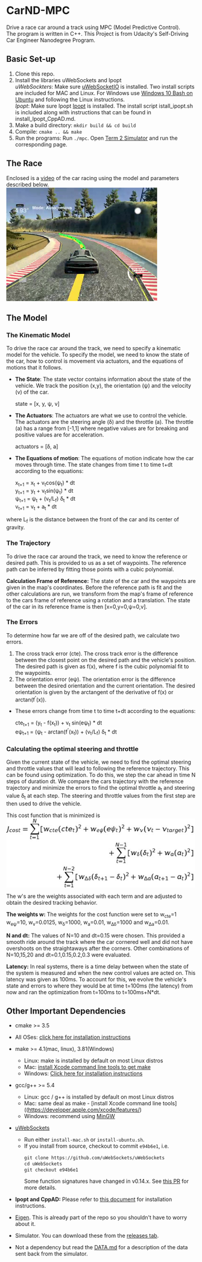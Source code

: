# CarND-MPC
Drive a race car around a track using MPC (Model Predictive Control).   
The program is written in C++.  This Project is from Udacity's Self-Driving Car Engineer Nanodegree Program.

## Basic Set-up
1. Clone this repo.
2. Install the libraries uWebSockets and Ipopt   
*uWebSockters*: Make sure [uWebSocketIO](https://github.com/uWebSockets/uWebSockets) is installed.  Two install scripts are included for MAC and Linux.  For Windows use [Windows 10 Bash on Ubuntu](https://www.howtogeek.com/249966/how-to-install-and-use-the-linux-bash-shell-on-windows-10/) and following the Linux instructions.  
*Ipopt*: Make sure Ipopt [Ipopt](https://projects.coin-or.org/Ipopt) is installed. The install script istall_ipopt.sh is included along with instructions that can be found in install_Ipopt_CppAD.md.
3. Make a build directory: `mkdir build && cd build`
4. Compile: `cmake .. && make`
5. Run the programs: Run `./mpc`. Open [Term 2 Simulator](https://github.com/udacity/self-driving-car-sim/releases) and run the corresponding page.  

## The Race
Enclosed is a [video](https://youtu.be/Eq0N_9HATig) of the car racing using the model and parameters described below.  
[<img src="images/RaceCarProjectMPC.jpg" alt="lanes" width="400px"/>](https://youtu.be/Eq0N_9HATig)

## The Model  

### The Kinematic Model
To drive the race car around the track, we need to specify a kinematic model for the vehicle.  To specify the model, we need to know the state of the car, how to control is movement via actuators, and the equations of motions that it follows.
* **The State**:  The state vector contains information about the state of the vehicle.  We track the position (x,y), the orientation (&psi;) and the velocity (v) of the car.    

    state = [x, y, &psi;, v]    

* **The Actuators**: The actuators are what we use to control the vehicle.  The actuators are the steering angle (&delta;) and the throttle (a).  The throttle (a) has a range from [-1,1] where negative values are for breaking and positive values are for acceleration.   

    actuators = [&delta;, a]

* **The Equations of motion**:  The equations of motion indicate how the car moves through time. The state changes from time t to time t+dt according to the equations:

    x<sub>t+1</sub> = x<sub>t</sub> + v<sub>t</sub>cos(&psi;<sub>t</sub>) * dt   
    y<sub>t+1</sub> = y<sub>t</sub> + v<sub>t</sub>sin(&psi;<sub>t</sub>) * dt  
    &psi;<sub>t+1</sub> = &psi;<sub>t</sub> + (v<sub>t</sub>/L<sub>f</sub>) &delta;<sub>t</sub> * dt  
    v<sub>t+1</sub> = v<sub>t</sub> + a<sub>t</sub> * dt
 
where L<sub>f</sub> is the distance between the front of the car and its center of gravity.

### The Trajectory
To drive the race car around the track, we need to know the reference or desired path.  This is provided to us as a set of waypoints.  The reference path can be inferred by fitting those points with a cubic polynomial.   

**Calculation Frame of Reference:**  The state of the car and the waypoints are given in the map's coordinates.  Before the reference path is fit and the other calculations are run, we transform from the map's frame of reference to the cars frame of reference using a rotation and a translation.  The state of the car in its reference frame is then [x=0,y=0,&psi;=0,v]. 

### The Errors
To determine how far we are off of the desired path, we calculate two errors. 
1. The cross track error (cte).  The cross track error is the difference between the closest point on the desired path and the vehicle's position.  The desired path is given as f(x), where f is the cubic polynomial fit to the waypoints.
2. The orientation error (e&psi;).  The orientation error is the difference between the desired orientation and the current orientation.  The desired orientation is given by the arctangent of the derivative of f(x) or arctan(f<sup>'</sup>(x)).

* These errors change from time t to time t+dt according to the equations:

    cte<sub>t+1</sub> = (y<sub>t</sub> - f(x<sub>t</sub>)) + v<sub>t</sub> sin(e&psi;<sub>t</sub>) * dt  
    e&psi;<sub>t+1</sub> = (&psi;<sub>t</sub> - arctan(f<sup>'</sup>(x<sub>t</sub>)) + (v<sub>t</sub>/L<sub>f</sub>) &delta;<sub>t</sub> * dt  

### Calculating the optimal steering and throttle 
Given the current state of the vehicle, we need to find the optimal steering and throttle values that will lead to following the reference trajectory. This can be found using optimization. To do this, we step the car ahead in time N steps of duration dt. We compare the cars trajectory with the reference trajectory and minimize the errors to find the optimal throttle a<sub>t</sub> and steering value &delta;<sub>t</sub> at each step. The steering and throttle values from the first step are then used to drive the vehicle.

This cost function that is minimized is
<img src="images/j_cost.jpg" alt="lanes" width="500px" align="center"/>

The w's are the weights associated with each term and are adjusted to obtain the desired tracking behavior.

**The weights w:**
The weights for the cost function were set to w<sub>cte</sub>=1 w<sub>e&psi;</sub>=10, w<sub>v</sub>=0.0125, w<sub>&delta;</sub>=1000, w<sub>a</sub>=0.01, w<sub>&Delta;&delta;</sub>=1000 and w<sub>&Delta;a</sub>=0.01. 

**N and dt:**
The values of N=10 and dt=0.15 were chosen.  This provided a smooth ride around the track where the car cornered well and did not have overshoots on the straightaways after the corners.  Other combinations of N=10,15,20 and dt=0.1,0.15,0.2,0.3 were evaluated. 

**Latency:** In real systems, there is a time delay between when the state of the system is measured and when the new control values are acted on. This latency was given as 100ms. To account for this, we evolve the vehicle's state and errors to where they would be at time t=100ms (the latency) from now and ran the optimization from t=100ms to t=100ms+N*dt. 


## Other Important Dependencies

* cmake >= 3.5
 * All OSes: [click here for installation instructions](https://cmake.org/install/)
* make >= 4.1(mac, linux), 3.81(Windows)
  * Linux: make is installed by default on most Linux distros
  * Mac: [install Xcode command line tools to get make](https://developer.apple.com/xcode/features/)
  * Windows: [Click here for installation instructions](http://gnuwin32.sourceforge.net/packages/make.htm)
* gcc/g++ >= 5.4
  * Linux: gcc / g++ is installed by default on most Linux distros
  * Mac: same deal as make - [install Xcode command line tools]((https://developer.apple.com/xcode/features/)
  * Windows: recommend using [MinGW](http://www.mingw.org/)
* [uWebSockets](https://github.com/uWebSockets/uWebSockets)
  * Run either `install-mac.sh` or `install-ubuntu.sh`.
  * If you install from source, checkout to commit `e94b6e1`, i.e.
    ```
    git clone https://github.com/uWebSockets/uWebSockets
    cd uWebSockets
    git checkout e94b6e1
    ```
    Some function signatures have changed in v0.14.x. See [this PR](https://github.com/udacity/CarND-MPC-Project/pull/3) for more details.

* **Ipopt and CppAD:** Please refer to [this document](https://github.com/udacity/CarND-MPC-Project/blob/master/install_Ipopt_CppAD.md) for installation instructions.
* [Eigen](http://eigen.tuxfamily.org/index.php?title=Main_Page). This is already part of the repo so you shouldn't have to worry about it.
* Simulator. You can download these from the [releases tab](https://github.com/udacity/self-driving-car-sim/releases).
* Not a dependency but read the [DATA.md](./DATA.md) for a description of the data sent back from the simulator.
